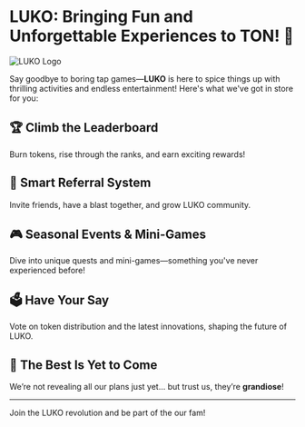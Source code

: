 # LUKO: Bringing Fun and Unforgettable Experiences to TON! 🎉

![LUKO Logo](https://example.com/luko-logo.png "LUKO Logo")

Say goodbye to boring tap games—**LUKO** is here to spice things up with thrilling activities and endless entertainment! Here's what we've got in store for you:

## 🏆 Climb the Leaderboard  
Burn tokens, rise through the ranks, and earn exciting rewards!

## 🤝 Smart Referral System  
Invite friends, have a blast together, and grow LUKO community.

## 🎮 Seasonal Events & Mini-Games  
Dive into unique quests and mini-games—something you've never experienced before!

## 🗳️ Have Your Say  
Vote on token distribution and the latest innovations, shaping the future of LUKO.

## 🚀 The Best Is Yet to Come  
We’re not revealing all our plans just yet... but trust us, they’re **grandiose**!

---

Join the LUKO revolution and be part of the our fam!
